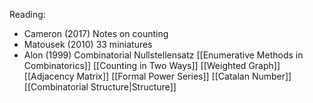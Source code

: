 Reading:
- Cameron (2017) Notes on counting
- Matousek (2010) 33 miniatures
- Alon (1999) Combinatorial Nullstellensatz
[[Enumerative Methods in Combinatorics]]
[[Counting in Two Ways]]
[[Weighted Graph]]
[[Adjacency Matrix]]
[[Formal Power Series]]
[[Catalan Number]]
[[Combinatorial Structure|Structure]]


